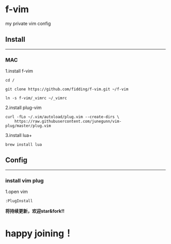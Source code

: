 # f-vim
my private vim config
## Install
---
### MAC
1.install f-vim
```
cd /
```
```
git clone https://github.com/fidding/f-vim.git ~/f-vim
```
```
ln -s f-vim/_vimrc ~/_vimrc
```
2.install plug-vim
```
curl -fLo ~/.vim/autoload/plug.vim --create-dirs \
	https://raw.githubusercontent.com/junegunn/vim-plug/master/plug.vim
```
3.install lua+
```
brew install lua
```
 ## Config
 ---
 ### install vim plug
 1.open vim
```
:PlugInstall
```
   
**将持续更新，欢迎star&fork!!**
# happy joining！
   
